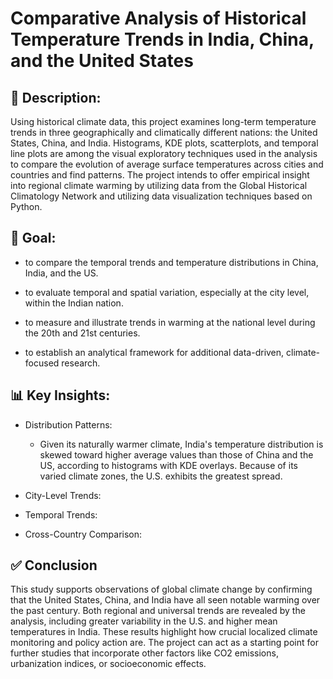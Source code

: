 # Comparative Analysis of Historical Temperature Trends in India, China, and the United States

## 📘 Description:

Using historical climate data, this project examines long-term temperature trends in three geographically and climatically different nations: the United States, China, and India. Histograms, KDE plots, scatterplots, and temporal line plots are among the visual exploratory techniques used in the analysis to compare the evolution of average surface temperatures across cities and countries and find patterns. The project intends to offer empirical insight into regional climate warming by utilizing data from the Global Historical Climatology Network and utilizing data visualization techniques based on Python.

## 🎯 Goal:
   - to compare the temporal trends and temperature distributions in China, India, and the US.
     
   - to evaluate temporal and spatial variation, especially at the city level, within the Indian nation.
     
   - to measure and illustrate trends in warming at the national level during the 20th and 21st centuries.
     
   - to establish an analytical framework for additional data-driven, climate-focused research.


## 📊 Key Insights:

   - Distribution Patterns:
        - Given its naturally warmer climate, India's temperature distribution is skewed toward higher average values than those of China and the US, according to histograms with KDE overlays. Because of its varied climate zones, the U.S. exhibits the greatest spread.
   
   - City-Level Trends:
     
   - Temporal Trends:
   - Cross-Country Comparison:







## ✅ Conclusion

   This study supports observations of global climate change by confirming that the United States, China, and India have all seen notable warming over the past century. Both regional and universal trends are revealed by the analysis, including greater variability in the U.S. and higher mean temperatures in India. These results highlight how crucial localized climate monitoring and policy action are. The project can act as a starting point for further studies that incorporate other factors like CO2 emissions, urbanization indices, or socioeconomic effects.

